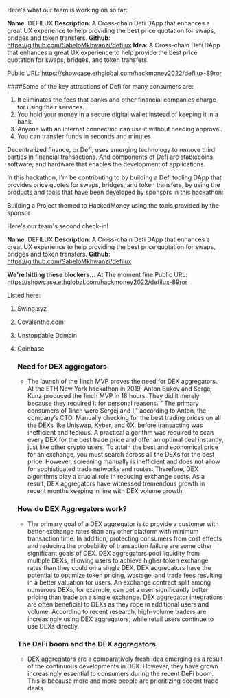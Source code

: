 Here's what our team is working on so far:

**Name**: DEFILUX
**Description**: A Cross-chain Defi DApp that enhances a great UX experience to help providing the best price quotation for swaps, bridges and token transfers.
**Github**: https://github.com/SabeloMkhwanzi/defilux
**Idea**: A Cross-chain Defi DApp that enhances a great UX experience to help provide the best price quotation for swaps, bridges, and token transfers.

Public URL: https://showcase.ethglobal.com/hackmoney2022/defilux-89ror

####Some of the key attractions of Defi for many consumers are:

1. It eliminates the fees that banks and other financial companies charge for using their services.
2. You hold your money in a secure digital wallet instead of keeping it in a bank.
3. Anyone with an internet connection can use it without needing approval.
4. You can transfer funds in seconds and minutes.

Decentralized finance, or Defi, uses emerging technology to remove third parties in financial transactions.
And components of Defi are stablecoins, software, and hardware that enables the development of applications.

In this hackathon, I'm be contributing to by building a Defi tooling DApp that provides price quotes for swaps, bridges, and token transfers, by using the products and tools that have been developed by sponsors in this hackathon:

Building a Project themed to HackedMoney using the tools provided by the sponsor

Here's our team's second check-in!

**Name**: DEFILUX
**Description**: A Cross-chain Defi DApp that enhances a great UX experience to help providing the best price quotation for swaps, bridges and token transfers.
**Github**: https://github.com/SabeloMkhwanzi/defilux

**We're hitting these blockers...** At The moment fine
Public URL: https://showcase.ethglobal.com/hackmoney2022/defilux-89ror

Listed here:

1. Swing.xyz
2. Covalenthq.com
3. Unstoppable Domain
4. Coinbase

   ### Need for DEX aggregators

   - The launch of the 1inch MVP proves the need for DEX aggregators. At the ETH New York hackathon in 2019, Anton Bukov and Sergej Kunz produced the 1inch MVP in 18 hours. They did it merely because they required it for personal reasons. ” The primary consumers of 1inch were Sergej and I,” according to Anton, the company’s CTO. Manually checking for the best trading prices on all the DEXs like Uniswap, Kyber, and 0X, before transacting was inefficient and tedious. A practical algorithm was required to scan every DEX for the best trade price and offer an optimal deal instantly, just like other crypto users. To attain the best and economical price for an exchange, you must search across all the DEXs for the best price. However, screening manually is inefficient and does not allow for sophisticated trade networks and routes. Therefore, DEX algorithms play a crucial role in reducing exchange costs. As a result, DEX aggregators have witnessed tremendous growth in recent months keeping in line with DEX volume growth.

   ### How do DEX Aggregators work?

   - The primary goal of a DEX aggregator is to provide a customer with better exchange rates than any other platform with minimum transaction time. In addition, protecting consumers from cost effects and reducing the probability of transaction failure are some other significant goals of DEX. DEX aggregators pool liquidity from multiple DEXs, allowing users to achieve higher token exchange rates than they could on a single DEX. DEX aggregators have the potential to optimize token pricing, wastage, and trade fees resulting in a better valuation for users. An exchange contract split among numerous DEXs, for example, can get a user significantly better pricing than trade on a single exchange. DEX aggregator integrations are often beneficial to DEXs as they rope in additional users and volume. According to recent research, high-volume traders are increasingly using DEX aggregators, while retail users continue to use DEXs directly.

   ### The DeFi boom and the DEX aggregators

   - DEX aggregators are a comparatively fresh idea emerging as a result of the continuous developments in DEX. However, they have grown increasingly essential to consumers during the recent DeFi boom. This is because more and more people are prioritizing decent trade deals.
